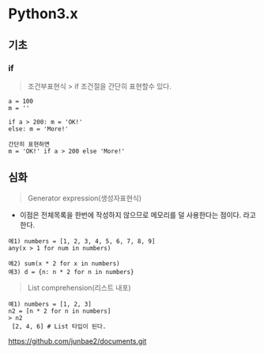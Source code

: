 Python3.x
=========

기초
----

### if

> 조건부표현식 > if 조건절을 간단히 표현할수 있다.

```
a = 100
m = ''

if a > 200: m = 'OK!'
else: m = 'More!'

간단히 표현하면
m = 'OK!' if a > 200 else 'More!'
```

심화
----

> Generator expression(생성자표현식)

-	이점은 전체목록을 한번에 작성하지 않으므로 메모리를 덜 사용한다는 점이다. 라고 한다.

```
예1) numbers = [1, 2, 3, 4, 5, 6, 7, 8, 9]
any(x > 1 for num in numbers)

예2) sum(x * 2 for x in numbers)
예3) d = {n: n * 2 for n in numbers}
```

> List comprehension(리스트 내포)

```
예1) numbers = [1, 2, 3]
n2 = [n * 2 for n in numbers]
> n2
 [2, 4, 6] # List 타입이 된다.
```

https://github.com/junbae2/documents.git
